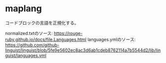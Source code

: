 # maplang

コードブロックの言語を正規化する。

normalized.txtのソース: https://rouge-ruby.github.io/docs/file.Languages.html
languages.ymlのソース: https://github.com/github-linguist/linguist/blob/5fe9e5602ec8ac3d6ab1cdeb8762114a7b5544d2/lib/linguist/languages.yml

